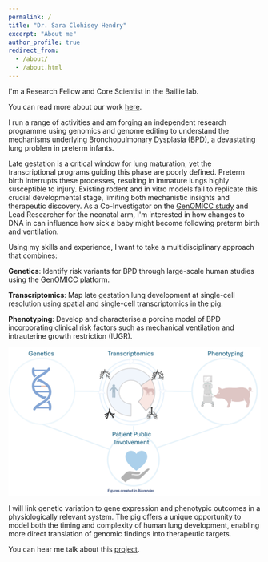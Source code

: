 ```yaml
---
permalink: /
title: "Dr. Sara Clohisey Hendry"
excerpt: "About me"
author_profile: true
redirect_from: 
  - /about/
  - /about.html
---
```

I'm a Research Fellow and Core Scientist in the Baillie lab. 

You can read more about our work [here](https://baillielab.net/).

I run a range of activities and am forging an independent research programme using genomics and genome editing to understand the mechanisms underlying Bronchopulmonary Dysplasia ([BPD](https://www.nhlbi.nih.gov/health/bronchopulmonary-dysplasia)), a devastating lung problem in preterm infants.

Late gestation is a critical window for lung maturation, yet the transcriptional programs guiding this phase are poorly defined. Preterm birth interrupts these processes, resulting in immature lungs highly susceptible to injury. Existing rodent and in vitro models fail to replicate this crucial developmental stage, limiting both mechanistic insights and therapeutic discovery. As a Co-Investigator on the [GenOMICC study](https://www.genomicc.org) and Lead Researcher for the neonatal arm, I'm interested in how changes to DNA in can influence how sick a baby might become following preterm birth and ventilation. 

Using my skills and experience, I want to take a multidisciplinary approach that combines:

**Genetics**: Identify risk variants for BPD through large-scale human studies using the [GenOMICC](https://www.genomicc.org) platform.

**Transcriptomics**: Map late gestation lung development at single-cell resolution using spatial and single-cell transcriptomics in the pig.

**Phenotyping**: Develop and characterise a porcine model of BPD incorporating clinical risk factors such as mechanical ventilation and intrauterine growth restriction (IUGR).


![project_outline](./images/prject_outline.jpg)

I will link genetic variation to gene expression and phenotypic outcomes in a physiologically relevant system. The pig offers a unique opportunity to model both the timing and complexity of human lung development, enabling more direct translation of genomic findings into therapeutic targets.

You can hear me talk about this [project](https://media.ed.ac.uk/media/t/1_962wagnh).















